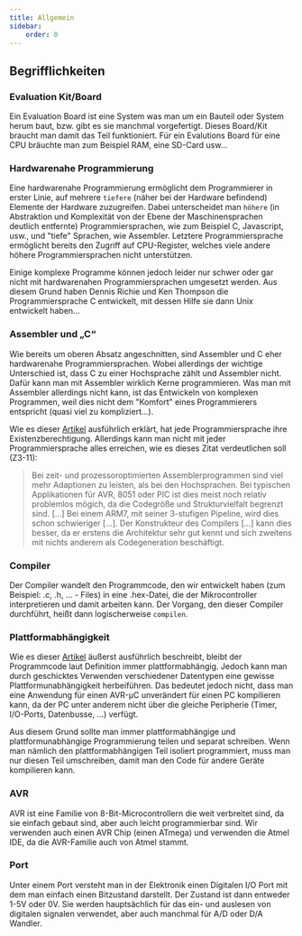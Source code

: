 ```yaml
---
title: Allgemein
sidebar:
    order: 0
---
```


## Begrifflichkeiten

### Evaluation Kit/Board

Ein Evaluation Board ist eine System was man um ein Bauteil oder System herum baut, bzw. gibt es sie manchmal vorgefertigt. Dieses Board/Kit braucht man damit das Teil funktioniert. Für ein Evalutions Board für eine CPU bräuchte man zum Beispiel RAM, eine SD-Card usw...

### Hardwarenahe Programmierung

Eine hardwarenahe Programmierung ermöglicht dem Programmierer in erster Linie, auf mehrere `tiefere` (näher bei der Hardware befindend) Elemente der Hardware zuzugreifen. Dabei unterscheidet man `höhere` (in Abstraktion und Komplexität von der Ebene der Maschinensprachen deutlich entfernte) Programmiersprachen, wie zum Beispiel C, Javascript, usw., und "tiefe" Sprachen, wie Assembler. Letztere Programmiersprache ermöglicht bereits den Zugriff auf CPU-Register, welches viele andere höhere Programmiersprachen nicht unterstützen.

Einige komplexe Programme können jedoch leider nur schwer oder gar nicht mit hardwarenahen Programmiersprachen umgesetzt werden. Aus diesem Grund haben Dennis Richie und Ken Thompson die Programmiersprache C entwickelt, mit dessen Hilfe sie dann Unix entwickelt haben...

### Assembler und „C“

Wie bereits um oberen Absatz angeschnitten, sind Assembler und C eher hardwarenahe Programmiersprachen. Wobei allerdings der wichtige Unterschied ist, dass C zu einer Hochsprache zählt und Assembler nicht. Dafür kann man mit Assembler wirklich Kerne programmieren. Was man mit Assembler allerdings nicht kann, ist das Entwickeln von komplexen Programmen, weil dies nicht dem "Komfort" eines Programmierers entspricht (quasi viel zu kompliziert...).

Wie es dieser [Artikel](https://www.mikrocontroller.net/articles/ASM_vs_C "ASM vs C") ausführlich erklärt, hat jede Programmiersprache ihre Existenzberechtigung. Allerdings kann man nicht mit jeder Programmiersprache alles erreichen, wie es dieses Zitat verdeutlichen soll (Z3-11):

>    Bei zeit- und prozessoroptimierten Assemblerprogrammen sind viel mehr Adaptionen zu leisten, als bei den Hochsprachen. Bei typischen Applikationen für AVR, 8051 oder PIC ist dies meist noch relativ problemlos mögich, da die Codegröße und Strukturvielfalt begrenzt sind. [...] Bei einem ARM7, mit seiner 3-stufigen Pipeline, wird dies schon schwieriger [...]. Der Konstrukteur des Compilers [...] kann dies besser, da er erstens die Architektur sehr gut kennt und sich zweitens mit nichts anderem als Codegeneration beschäftigt.

### Compiler

Der Compiler wandelt den Programmcode, den wir entwickelt haben (zum Beispiel: .c, .h, ... - Files) in eine .hex-Datei, die der Mikrocontroller interpretieren und damit arbeiten kann. Der Vorgang, den dieser Compiler durchführt, heißt dann logischerweise `compilen`.

### Plattformabhängigkeit

Wie es dieser [Artikel](https://www.mikrocontroller.net/articles/Plattformunabh%C3%A4ngige_Programmierung_in_C "Plattformunabhängige Programmierung in C") äußerst ausführlich beschreibt, bleibt der Programmcode laut Definition immer plattformabhängig. Jedoch kann man durch geschicktes Verwenden verschiedener Datentypen eine gewisse Plattformunabhängigkeit herbeiführen. Das bedeutet jedoch nicht, dass man eine Anwendung für einen AVR-µC unverändert für einen PC kompilieren kann, da der PC unter anderem nicht über die gleiche Peripherie (Timer, I/O-Ports, Datenbusse, ...) verfügt.

Aus diesem Grund sollte man immer plattformabhängige und plattformunabhängige Programmierung teilen und separat schreiben. Wenn man nämlich den plattformabhängigen Teil isoliert programmiert, muss man nur diesen Teil umschreiben, damit man den Code für andere Geräte kompilieren kann.

### AVR

AVR ist eine Familie von 8-Bit-Microcontrollern die weit verbreitet sind, da sie einfach gebaut sind, aber auch leicht programmierbar sind. Wir verwenden auch einen AVR Chip (einen ATmega) und verwenden die Atmel IDE, da die AVR-Familie auch von Atmel stammt.

### Port

Unter einem Port versteht man in der Elektronik einen Digitalen I/O Port mit dem man einfach einen Bitzustand darstellt. Der Zustand ist dann entweder 1-5V oder 0V. Sie werden hauptsächlich für das ein- und auslesen von digitalen signalen verwendet, aber auch manchmal für A/D oder D/A Wandler.
